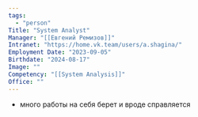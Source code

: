 ```yaml
---
tags:
  - "person"
Title: "System Analyst"
Manager: "[[Евгений Ремизов]]"
Intranet: "https://home.vk.team/users/a.shagina/"
Employment Date: "2023-09-05"
Birthdate: "2024-08-17"
Image: ""
Competency: "[[System Analysis]]"
Office: ""
---
```

- много работы на себя берет и вроде справляется
